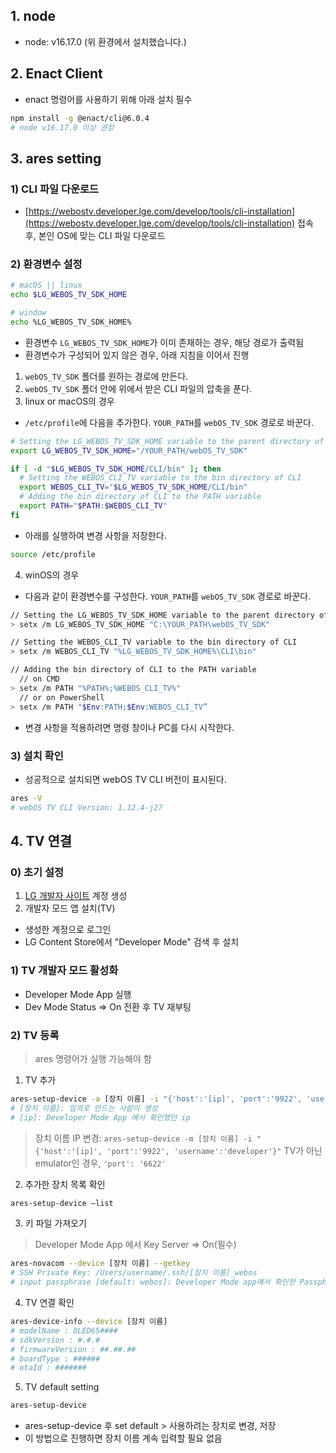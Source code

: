 ## 1. node
- node: v16.17.0
  (위 환경에서 설치했습니다.)


## 2. Enact Client
- enact 명령어를 사용하기 위해 아래 설치 필수
```bash
npm install -g @enact/cli@6.0.4
# node v16.17.0 이상 권장
```


## 3. ares setting
### 1) CLI 파일 다운로드
- [https://webostv.developer.lge.com/develop/tools/cli-installation](https://webostv.developer.lge.com/develop/tools/cli-installation) 접속 후, 본인 OS에 맞는 CLI 파일 다운로드

### 2) 환경변수 설정
```bash
# macOS || linux
echo $LG_WEBOS_TV_SDK_HOME

# window
echo %LG_WEBOS_TV_SDK_HOME%
```
- 환경변수 `LG_WEBOS_TV_SDK_HOME`가 이미 존재하는 경우, 해당 경로가 출력됨
- 환경변수가 구성되어 있지 않은 경우, 아래 지침을 이어서 진행
1. `webOS_TV_SDK` 폴더를 원하는 경로에 만든다.
2. `webOS_TV_SDK` 폴더 안에 위에서 받은 CLI 파일의 압축을 푼다.
3. linux or macOS의 경우
- `/etc/profile`에 다음을 추가한다. `YOUR_PATH`를 `webOS_TV_SDK` 경로로 바꾼다.
```bash
# Setting the LG_WEBOS_TV_SDK_HOME variable to the parent directory of CLI
export LG_WEBOS_TV_SDK_HOME="/YOUR_PATH/webOS_TV_SDK"

if [ -d "$LG_WEBOS_TV_SDK_HOME/CLI/bin" ]; then
  # Setting the WEBOS_CLI_TV variable to the bin directory of CLI
  export WEBOS_CLI_TV="$LG_WEBOS_TV_SDK_HOME/CLI/bin"
  # Adding the bin directory of CLI to the PATH variable
  export PATH="$PATH:$WEBOS_CLI_TV"
fi
```
- 아래를 실행하여 변경 사항을 저장한다.
```bash
source /etc/profile
```

4. winOS의 경우
- 다음과 같이 환경변수를 구성한다. `YOUR_PATH`를 `webOS_TV_SDK` 경로로 바꾼다.
```bash
// Setting the LG_WEBOS_TV_SDK_HOME variable to the parent directory of CLI
> setx /m LG_WEBOS_TV_SDK_HOME "C:\YOUR_PATH\webOS_TV_SDK"

// Setting the WEBOS_CLI_TV variable to the bin directory of CLI
> setx /m WEBOS_CLI_TV "%LG_WEBOS_TV_SDK_HOME%\CLI\bin"

// Adding the bin directory of CLI to the PATH variable
  // on CMD
> setx /m PATH "%PATH%;%WEBOS_CLI_TV%"
  // or on PowerShell
> setx /m PATH "$Env:PATH;$Env:WEBOS_CLI_TV”
```
- 변경 사항을 적용하려면 명령 창이나 PC를 다시 시작한다.

### 3) 설치 확인
- 성공적으로 설치되면 webOS TV CLI 버전이 표시된다.
```bash
ares -V
# webOS TV CLI Version: 1.12.4-j27
```


## 4. TV 연결
### 0) 초기 설정
1. [LG 개발자 사이트](https://us.lgaccount.com/login) 계정 생성
2. 개발자 모드 앱 설치(TV)
- 생성한 계정으로 로그인
- LG Content Store에서 "Developer Mode" 검색 후 설치

### 1) TV 개발자 모드 활성화
- Developer Mode App 실행
- Dev Mode Status => On 전환 후 TV 재부팅

### 2) TV 등록
> ares 명령어가 실행 가능해야 함

1. TV 추가
```bash
ares-setup-device -a [장치 이름] -i "{'host':'[ip]', 'port':'9922', 'username':'developer'}"
# [장치 이름]: 임의로 만드는 사람이 생성
# [ip]: Developer Mode App 에서 확인했던 ip
```

> 장치 이름 IP 변경: `ares-setup-device -m [장치 이름] -i "{'host':'[ip]', 'port':'9922', 'username':'developer'}"`
> TV가 아닌 emulator인 경우, `'port': '6622'`

2. 추가한 장치 목록 확인
```bash
ares-setup-device –list
```

3. 키 파일 가져오기
> Developer Mode App 에서 Key Server => On(필수)
```bash
ares-novacom --device [장치 이름] --getkey
# SSH Private Key: /Users/username/.ssh/[장치 이름]_webos
# input passphrase [default: webos]: Developer Mode app에서 확인한 Passphrase 입력
```

4. TV 연결 확인
```bash
ares-device-info --device [장치 이름]
# modelName : OLED65####
# sdkVersion : #.#.#
# firmwareVersion : ##.##.##
# boardType : ######
# otaId : #######
```

5. TV default setting
```bash
ares-setup-device
```
- ares-setup-device 후 set default > 사용하려는 장치로 변경, 저장
- 이 방법으로 진행하면 장치 이름 계속 입력할 필요 없음
